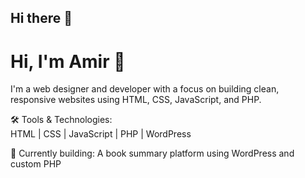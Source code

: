 ## Hi there 👋

<!--
**amirmors/amirmors** is a ✨ _special_ ✨ repository because its `README.md` (this file) appears on your GitHub profile.

Here are some ideas to get you started:

- 🔭 I’m currently working on ...
- 🌱 I’m currently learning ...
- 👯 I’m looking to collaborate on ...
- 🤔 I’m looking for help with ...
- 💬 Ask me about ...
- 📫 How to reach me: ...
- 😄 Pronouns: ...
- ⚡ Fun fact: ...
-->

# Hi, I'm Amir 👋

I'm a web designer and developer with a focus on building clean, responsive websites using HTML, CSS, JavaScript, and PHP.

🛠️ Tools & Technologies:  
HTML | CSS | JavaScript | PHP | WordPress 

🌱 Currently building: A book summary platform using WordPress and custom PHP

